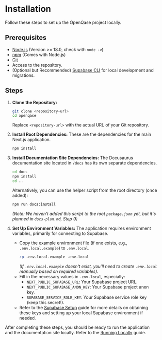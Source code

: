 # Installation

Follow these steps to set up the OpenQase project locally.

## Prerequisites

*   [Node.js](https://nodejs.org/) (Version >= 18.0, check with `node -v`)
*   [npm](https://www.npmjs.com/) (Comes with Node.js)
*   [Git](https://git-scm.com/)
*   Access to the repository.
*   (Optional but Recommended) [Supabase CLI](https://supabase.com/docs/guides/cli) for local development and migrations.

## Steps

1.  **Clone the Repository:**
    ```bash
    git clone <repository-url>
    cd openqase
    ```
    Replace `<repository-url>` with the actual URL of your Git repository.

2.  **Install Root Dependencies:**
    These are the dependencies for the main Next.js application.
    ```bash
    npm install
    ```

3.  **Install Documentation Site Dependencies:**
    The Docusaurus documentation site located in `/docs` has its own separate dependencies.
    ```bash
    cd docs
    npm install
    cd ..
    ```
    Alternatively, you can use the helper script from the root directory (once added):
    ```bash
    npm run docs:install
    ```
    *(Note: We haven't added this script to the root `package.json` yet, but it's planned in `docs-plan.md`, Step 9)*

4.  **Set Up Environment Variables:**
    The application requires environment variables, primarily for connecting to Supabase.
    *   Copy the example environment file (if one exists, e.g., `.env.local.example`) to `.env.local`.
        ```bash
        cp .env.local.example .env.local
        ```
        *(If `.env.local.example` doesn't exist, you'll need to create `.env.local` manually based on required variables).*
    *   Fill in the necessary values in `.env.local`, especially:
        *   `NEXT_PUBLIC_SUPABASE_URL`: Your Supabase project URL.
        *   `NEXT_PUBLIC_SUPABASE_ANON_KEY`: Your Supabase project anon key.
        *   `SUPABASE_SERVICE_ROLE_KEY`: Your Supabase service role key (keep this secret!).
    *   Refer to the [Supabase Setup](./supabase-setup.md) guide for more details on obtaining these keys and setting up your local Supabase environment if needed.

After completing these steps, you should be ready to run the application and the documentation site locally. Refer to the [Running Locally](./running-locally.md) guide. 
